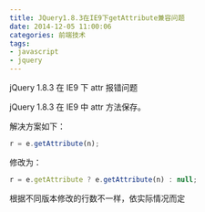 ```yaml
---
title: JQuery1.8.3在IE9下getAttribute兼容问题
date: 2014-12-05 11:00:06
categories: 前端技术
tags:
- javascript
- jquery
---
```

jQuery 1.8.3 在 IE9 下 attr 报错问题

jQuery 1.8.3 在 IE9 中 attr 方法保存。

解决方案如下：

```javascript
r = e.getAttribute(n);
```

修改为：

```javascript
r = e.getAttribute ? e.getAttribute(n) : null;
```

根据不同版本修改的行数不一样，依实际情况而定
